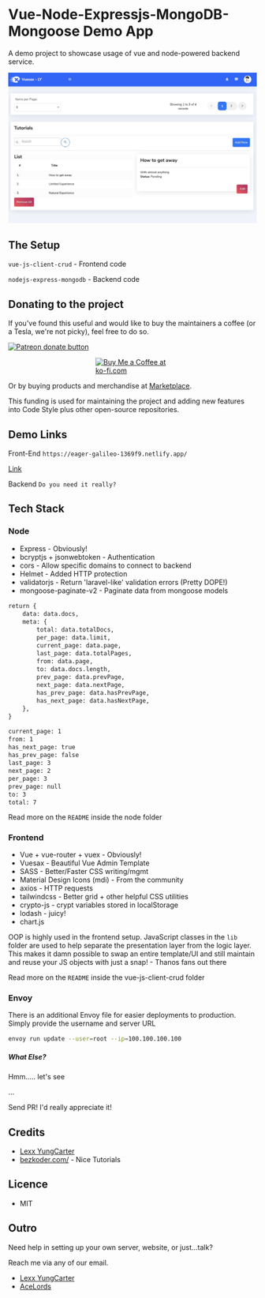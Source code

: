 # Vue-Node-Expressjs-MongoDB-Mongoose Demo App
A demo project to showcase usage of vue and node-powered backend service.

![Screenshot1](vuemongo-screenshot1.jpg)


## The Setup
`vue-js-client-crud` - Frontend code

`nodejs-express-mongodb` - Backend code

## Donating to the project
If you've found this useful and would like to buy the maintainers a coffee (or a Tesla, we're not picky), feel free to do so.

<a href="https://patreon.com/lexxyungcarter"><img src="https://c5.patreon.com/external/logo/become_a_patron_button.png" alt="Patreon donate button" /> </a>

<a href="https://ko-fi.com/acelords" target="_blank" title="Buy me a Coffee"><img width="150" style="border:0px;width:150px;display:block;margin:0 auto" src="https://az743702.vo.msecnd.net/cdn/kofi2.png?v=0" border="0" alt="Buy Me a Coffee at ko-fi.com" /></a>

Or by buying products and merchandise at [Marketplace](https://store.acelords.space).

This funding is used for maintaining the project and adding new features into Code Style plus other open-source repositories.


## Demo Links
Front-End
`https://eager-galileo-1369f9.netlify.app/`

[Link](https://eager-galileo-1369f9.netlify.app/)

Backend
`Do you need it really?`

## Tech Stack
### Node
- Express - Obviously!
- bcryptjs + jsonwebtoken - Authentication
- cors - Allow specific domains to connect to backend
- Helmet - Added HTTP protection
- validatorjs - Return 'laravel-like' validation errors (Pretty DOPE!)
- mongoose-paginate-v2 - Paginate data from mongoose models
```
return {
    data: data.docs,
    meta: {
        total: data.totalDocs,
        per_page: data.limit,
        current_page: data.page,
        last_page: data.totalPages,
        from: data.page,
        to: data.docs.length,
        prev_page: data.prevPage,
        next_page: data.nextPage,
        has_prev_page: data.hasPrevPage,
        has_next_page: data.hasNextPage,
    },
}
```

```
current_page: 1
from: 1
has_next_page: true
has_prev_page: false
last_page: 3
next_page: 2
per_page: 3
prev_page: null
to: 3
total: 7
```

Read more on the `README` inside the node folder

### Frontend
- Vue + vue-router + vuex - Obviously!
- Vuesax - Beautiful Vue Admin Template
- SASS - Better/Faster CSS writing/mgmt
- Material Design Icons (mdi) - From the community
- axios - HTTP requests
- tailwindcss - Better grid + other helpful CSS utilities
- crypto-js - crypt variables stored in localStorage
- lodash - juicy!
- chart.js

OOP is highly used in the frontend setup. JavaScript classes in the `lib` folder are used 
to help separate the presentation layer from the logic layer. This makes it damn possible
to swap an entire template/UI and still maintain and reuse your JS objects 
with just a snap! - Thanos fans out there

Read more on the `README` inside the vue-js-client-crud folder

### Envoy
There is an additional Envoy file for easier deployments to production. Simply provide the 
username and server URL
```bash
envoy run update --user=root --ip=100.100.100.100
``` 

##### What Else?
Hmm..... let's see

...

Send PR! I'd really appreciate it!

## Credits
- [Lexx YungCarter](mailto:lexxyungcarter@gmail.com)
- [bezkoder.com/](https://bezkoder.com/) - Nice Tutorials

## Licence
- MIT

## Outro
Need help in setting up your own server, website, or just...talk?

Reach me via any of our email.
- [Lexx YungCarter](mailto:lexxyungcarter@gmail.com)
- [AceLords](mailto:info@acelords.space)
